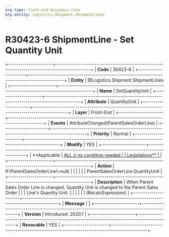 ```yaml
---
erp.type: front-end-business-rule
erp.entity: Logistics.Shipment.ShipmentLines
---
```


# R30423-6 ShipmentLine - Set Quantity Unit
+----------------------+-----------------------------------------------------------------------------------------------+
| **Code**             | 30423-6                                                                                       |
+----------------------+-----------------------------------------------------------------------------------------------+
| **Entity**           | @Logistics.Shipment.ShipmentLines                                                                                  |
+----------------------+-----------------------------------------------------------------------------------------------+
| **Name**             | SetQuantityUnit                                                                               |
+----------------------+-----------------------------------------------------------------------------------------------+
| **Attribute**        | QuantityUnit                                                                                  |
+----------------------+-----------------------------------------------------------------------------------------------+
| **Layer**            | Front-End                                                                                     |
+----------------------+-----------------------------------------------------------------------------------------------+
| **Events**           | AttributeChanged(ParentSalesOrderLine)                                                        |
+----------------------+-----------------------------------------------------------------------------------------------+
| **Priority**         | Normal                                                                                        |
+----------------------+-----------------------------------------------------------------------------------------------+
| **Modify**           | YES                                                                                           |
+----------------------+-----------------------------------------------------------------------------------------------+
| **Applicable         | [ALL // no condition needed                                                                   |
| Legislations**       | ](https://confluence.erp.net/display/techdoc/Country+Specific+Functionality)                  |
+----------------------+-----------------------------------------------------------------------------------------------+
| **Action**           | IF(ParentSalesOrderLine!=null)                                                                |
|                      |                                                                                               |
|                      | ParentSalesOrderLine.QuantityUnit                                                             |
+----------------------+-----------------------------------------------------------------------------------------------+
| **Description**      | When Parent Sales Order Line is changed, Quantity Unit is changed to the Parent Sales Order   |
|                      | Line\'s Quantity Unit.                                                                        |
|                      |                                                                                               |
|                      | (RecalcExpression)                                                                            |
+----------------------+-----------------------------------------------------------------------------------------------+
| **Message**          |                                                                                               |
+----------------------+-----------------------------------------------------------------------------------------------+
| **Version**          | Introduced: 2020.1                                                                            |
+----------------------+-----------------------------------------------------------------------------------------------+
| **Revocable**        | YES                                                                                           |
+----------------------+-----------------------------------------------------------------------------------------------+

  

  

  

